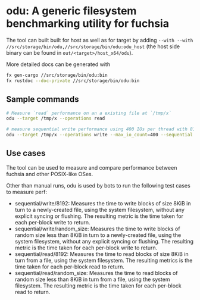 # odu: A generic filesystem benchmarking utility for fuchsia

The tool can built built for host as well as for target by adding
`--with --with //src/storage/bin/odu,//src/storage/bin/odu:odu_host` (the host side binary can be
found in `out/<target>/host_x64/odu`).

More detailed docs can be generated with

```bash
fx gen-cargo //src/storage/bin/odu:bin
fx rustdoc --doc-private //src/storage/bin/odu:bin
```
## Sample commands

```bash
# Measure `read` performance on an a existing file at `/tmp/x`
odu --target /tmp/x --operations read

# measure sequential write performance using 400 IOs per thread with 8192 as block size alignment
odu --target /tmp/x --operations write --max_io_count=400 --sequential true --block_size 8192 --max_io_size 8192 --align true
```

## Use cases
The tool can be used to measure and compare performance between fuchsia and other POSIX-like OSes.

Other than manual runs, odu is used by bots to run the following test cases to measure perf:

  * sequential/write/8192: Measures the time to write blocks of size 8KiB
    in turn to a newly-created file, using the system filesystem, without any
    explicit syncing or flushing. The resulting metric is the time taken for
    each per-block write to return.
  * sequential/write/random_size: Measures the time to write blocks of
    random size less than 8KiB in turn to a newly-created file, using the
    system filesystem, without any explicit syncing or flushing. The resulting
    metric is the time taken for each per-block write to return.
  * sequential/read/8192: Measures the time to read blocks of size 8KiB
    in turn from a file, using the system filesystem. The resulting metrics
    is the time taken for each per-block read to return.
  * sequential/read/random_size: Measures the time to read blocks of random
    size less than 8KiB in turn from a file, using the system filesystem. The
    resulting metric is the time taken for each per-block read to return.
